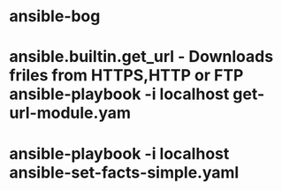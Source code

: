 # ansible-bog
# ansible.builtin.get_url - Downloads friles from HTTPS,HTTP or FTP ansible-playbook -i localhost get-url-module.yam
# ansible-playbook -i localhost ansible-set-facts-simple.yaml
